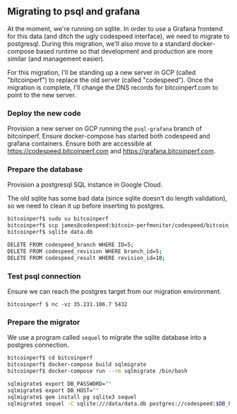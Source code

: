 ## Migrating to psql and grafana

At the moment, we're running on sqlite. In order to use a Grafana frontend for
this data (and ditch the ugly codespeed interface), we need to migrate to
postgresql. During this migration, we'll also move to a standard docker-compose
based runtime so that development and production are more similar (and
management easier).

For this migration, I'll be standing up a new server in GCP (called
"bitcoinperf") to replace the old server (called "codespeed"). Once the
migration is complete, I'll change the DNS records for bitcoinperf.com to point
to the new server.

### Deploy the new code

Provision a new server on GCP running the `psql-grafana` branch of bitcoinperf.
Ensure docker-compose has started both codespeed and grafana containers. Ensure
both are accessible at https://codespeed.bitcoinperf.com and
https://grafana.bitcoinperf.com.


### Prepare the database

Provision a postgresql SQL instance in Google Cloud. 

The old sqlite has some bad data (since sqlite doesn't do length validation),
so we need to clean it up before inserting to postgres.

```sh
bitcoinperf$ sudo su bitcoinperf
bitcoinperf$ scp james@codespeed:bitcoin-perfmonitor/codespeed/bitcoin_codespeed/data.db data.db
bitcoinperf$ sqlite data.db

DELETE FROM codespeed_branch WHERE ID=5;
DELETE FROM codespeed_revision WHERE branch_id=5;
DELETE FROM codespeed_result WHERE revision_id=18;
```

### Test psql connection

Ensure we can reach the postgres target from our migration environment.

```
bitcoinperf $ nc -vz 35.231.106.7 5432
```

### Prepare the migrator

We use a program called `sequel` to migrate the sqlite database into a postgres
connection.

```sh
bitcoinperf$ cd bitcoinperf
bitcoinperf$ docker-compose build sqlmigrate
bitcoinperf$ docker-compose run --rm sqlmigrate /bin/bash

sqlmigrate$ export DB_PASSWORD=""
sqlmigrate$ export DB_HOST=""
sqlmigrate$ gem install pg sqlite3 sequel
sqlmigrate$ sequel -C sqlite:///data/data.db postgres://codespeed:$DB_PASSWORD@$DB_HOST/codespeed
```
